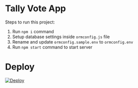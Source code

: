 # Tally Vote App

Steps to run this project:

1. Run `npm i` command
2. Setup database settings inside `ormconfig.js` file
3. Rename and update `ormconfig.sample.env` to `ormconfig.env`
4. Run `npm start` command to start server

# Deploy

<a href="https://heroku.com/deploy?template=https://github.com/ovidubya/tally-vote-app">
   <img src="https://www.herokucdn.com/deploy/button.svg" alt="Deploy">
</a>
